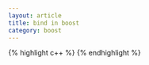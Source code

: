 ```yaml
---
layout: article
title: bind in boost
category: boost
---
```


{% highlight c++ %}
{% endhighlight %}


